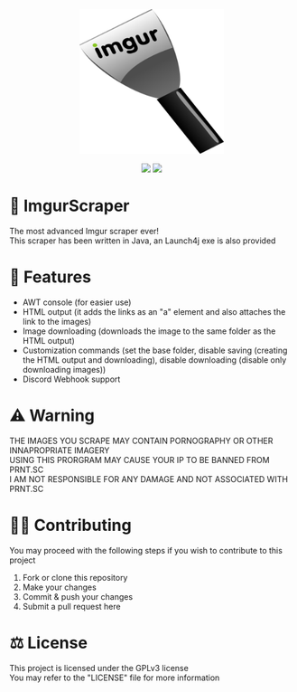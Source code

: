 <p align="center">
    <img src="ImgurScraper.png" width="256" height="256">
</p>
<p align="center">
    <img src="https://img.shields.io/badge/Java-1.8-blue">
    <img src="https://img.shields.io/badge/License-GPLv3-brightgreen">
</p>

# 💬 ImgurScraper
The most advanced Imgur scraper ever!<br>
This scraper has been written in Java, an Launch4j exe is also provided

# 📌 Features
- AWT console (for easier use)
- HTML output (it adds the links as an "a" element and also attaches the link to the images)
- Image downloading (downloads the image to the same folder as the HTML output)
- Customization commands (set the base folder, disable saving (creating the HTML output and downloading), disable downloading (disable only downloading images))
- Discord Webhook support

# ⚠️ Warning
THE IMAGES YOU SCRAPE MAY CONTAIN PORNOGRAPHY OR OTHER INNAPROPRIATE IMAGERY<br>
USING THIS PRORGRAM MAY CAUSE YOUR IP TO BE BANNED FROM PRNT.SC<br>
I AM NOT RESPONSIBLE FOR ANY DAMAGE AND NOT ASSOCIATED WITH PRNT.SC

# 👨‍💻 Contributing
You may proceed with the following steps if you wish to contribute to this project

1. Fork or clone this repository
2. Make your changes
3. Commit & push your changes
4. Submit a pull request here

# ⚖ License
This project is licensed under the GPLv3 license
<br>
You may refer to the "LICENSE" file for more information
